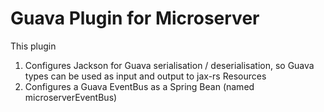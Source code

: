 # Guava Plugin for Microserver

This plugin 

1. Configures Jackson for Guava serialisation / deserialisation, so Guava types can be used as input and output to jax-rs Resources
2. Configures a Guava EventBus as a Spring Bean (named microserverEventBus)  
